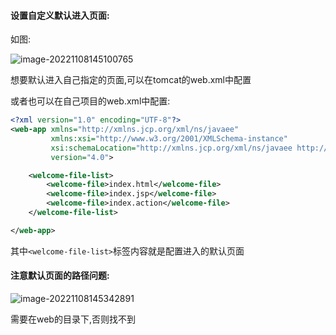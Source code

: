 #### 设置自定义默认进入页面:



如图:

![image-20221108145100765](./images/image-20221108145100765.png)

想要默认进入自己指定的页面,可以在tomcat的web.xml中配置

或者也可以在自己项目的web.xml中配置:

```xml
<?xml version="1.0" encoding="UTF-8"?>
<web-app xmlns="http://xmlns.jcp.org/xml/ns/javaee"
         xmlns:xsi="http://www.w3.org/2001/XMLSchema-instance"
         xsi:schemaLocation="http://xmlns.jcp.org/xml/ns/javaee http://xmlns.jcp.org/xml/ns/javaee/web-app_4_0.xsd"
         version="4.0">

    <welcome-file-list>
        <welcome-file>index.html</welcome-file>
        <welcome-file>index.jsp</welcome-file>
        <welcome-file>index.action</welcome-file>
    </welcome-file-list>

</web-app>
```

其中`<welcome-file-list>`标签内容就是配置进入的默认页面

#### 注意默认页面的路径问题:

![image-20221108145342891](./images/image-20221108145342891.png)

需要在web的目录下,否则找不到



